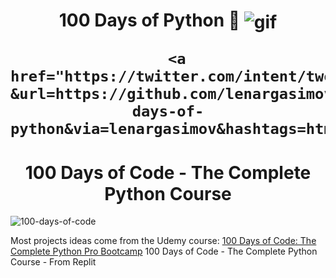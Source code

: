 <p align="center">
    <h1 align="center">100 Days of Python 🐍
<img width="" src="https://cdn.analyticsvidhya.com/wp-content/uploads/2020/02/python.gif" align="center" alt="gif" />

      <a href="https://twitter.com/intent/tweet?&url=https://github.com/lenargasimov/100-days-of-python&via=lenargasimov&hashtags=html,css,bootstrap,js,python,flask,100daysofcode,developers">       
</h1>
</p>

<h1 align="center">100 Days of Code - The Complete Python Course
</h1>

![100-days-of-code](https://user-images.githubusercontent.com/98851253/155425637-9ac7250e-52a3-429a-a679-ac619f5ff6ea.gif)

Most projects ideas come from the Udemy course: [100 Days of Code: The Complete Python Pro Bootcamp](https://www.udemy.com/course/100-days-of-code/)
100 Days of Code - The Complete Python Course - From Replit
